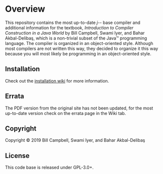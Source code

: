 # Overview

This repository contains the most up-to-date _j--_ base compiler and
additional information for the textbook, _Introduction to Compiler
Construction in a Java World_ by Bill Campbell, Swami Iyer, and 
Bahar Akbal-Deliba&#351;, which is a non-trivial subset of the Java&trade;
programming language. The compiler is organized in an object-oriented style.
Although most compilers are not written this way, they decided to organize it
this way because you will most likely be programming in an object-oriented style.

## Installation

Check out the [installation wiki](https://github.com/umbcsops/j--/wiki/Installation)
for more information.

## Errata

The PDF version from the original site has not been updated, for the most
up-to-date version check on the errata page in the Wiki tab.

## Copyright

Copyright &copy; 2019 Bill Campbell, Swami Iyer, and Bahar Akbal-Deliba&#351;

## License

This code base is released under GPL-3.0+.

